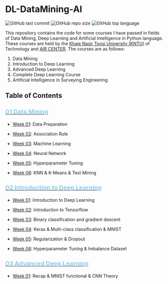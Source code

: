 # DL-DataMining-AI

![GitHub last commit](https://img.shields.io/github/last-commit/Yousefess/DL-DataMining-AI)
![GitHub repo size](https://img.shields.io/github/repo-size/Yousefess/DL-DataMining-AI)
![GitHub top language](https://img.shields.io/github/languages/top/Yousefess/DL-DataMining-AI)

This repository contains the code for some courses I have passed in fields of Data Mining, Deep Learning and Artificial Intelligence in Python language. These courses are held by the [Khaje Nasir Toosi University (KNTU)](https://geomatics.kntu.ac.ir/) of Technology and [AIR CENTER](https://t.me/AIR_Center). The courses are as follows:

1. Data Mining
2. Introduction to Deep Learning
3. Advanced Deep Learning
4. Complete Deep Learning Course
5. Artificial Intelligence in Surveying Engineering

## Table of Contents

### [<h3 style="color: skyblue">01 Data Mining</h3>](https://github.com/Yousefess/DL-DataMining-AI/tree/main/01%20Data%20Mining)

- [Week 01](https://github.com/Yousefess/DL-DataMining-AI/tree/main/01%20Data%20Mining/Week%2001): Data Preparation

- [Week 02](https://github.com/Yousefess/DL-DataMining-AI/tree/main/01%20Data%20Mining/Week%2002): Association Rule

- [Week 03](https://github.com/Yousefess/DL-DataMining-AI/tree/main/01%20Data%20Mining/Week%2003): Machine Learning

- [Week 04](https://github.com/Yousefess/DL-DataMining-AI/tree/main/01%20Data%20Mining/Week%2004): Neural Network

- [Week 05](https://github.com/Yousefess/DL-DataMining-AI/tree/main/01%20Data%20Mining/Week%2005): Hyperparameter Tuning

- [Week 06](https://github.com/Yousefess/DL-DataMining-AI/tree/main/01%20Data%20Mining/Week%2006): KNN & K-Means & Text Mining

### [<h3 style="color: skyblue">02 Introduction to Deep Learning</h3>](https://github.com/Yousefess/DL-DataMining-AI/tree/main/02%20Introduction%20to%20Deep%20Learning)

- [Week 01](https://github.com/Yousefess/DL-DataMining-AI/tree/main/02%20Introduction%20to%20Deep%20Learning/Week%2001): Introduction to Deep Learning

- [Week 02](https://github.com/Yousefess/DL-DataMining-AI/tree/main/02%20Introduction%20to%20Deep%20Learning/Week%2002): Introduction to Tensorflow

- [Week 03](https://github.com/Yousefess/DL-DataMining-AI/tree/main/02%20Introduction%20to%20Deep%20Learning/Week%2003): Binary classification and gradient descent

- [Week 04](https://github.com/Yousefess/DL-DataMining-AI/tree/main/02%20Introduction%20to%20Deep%20Learning/Week%2004): Keras & Multi-class classification & MNIST

- [Week 05](https://github.com/Yousefess/DL-DataMining-AI/tree/main/02%20Introduction%20to%20Deep%20Learning/Week%2005): Regularization & Dropout

- [Week 06](https://github.com/Yousefess/DL-DataMining-AI/tree/main/02%20Introduction%20to%20Deep%20Learning/Week%2006): Hyperparameter Tuning & Imbalance Dataset

### [<h3 style="color: skyblue">03 Advanced Deep Learning</h3>](https://github.com/Yousefess/DL-DataMining-AI/tree/main/03%20Advance%20Deep%20Learning)

- [Week 01](https://github.com/Yousefess/DL-DataMining-AI/tree/main/03%20Advance%20Deep%20Learning/Week%2001): Recap & MNIST functional & CNN Theory
